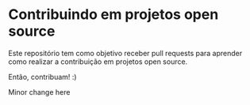 Contribuindo em projetos open source
====================================

Este repositório tem como objetivo receber pull requests para aprender como realizar a contribuição em projetos open source.

Então, contribuam! :)

Minor change here
